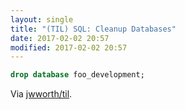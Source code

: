 ```yaml
---
layout: single
title: "(TIL) SQL: Cleanup Databases"
date: 2017-02-02 20:57
modified: 2017-02-02 20:57
---
```


```sql
drop database foo_development;
```

Via [jwworth/til](https://github.com/jwworth/til).

